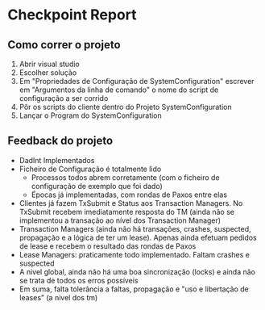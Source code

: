 ﻿# Checkpoint Report

## Como correr o projeto
1. Abrir visual studio
2. Escolher solução
3. Em "Propriedades de Configuração de SystemConfiguration" escrever em "Argumentos da linha de comando" o nome do script de configuração a ser corrido
4. Pôr os scripts do cliente dentro do Projeto SystemConfiguration
5. Lançar o Program do SystemConfiguration

## Feedback do projeto
- DadInt Implementados
- Ficheiro de Configuração é totalmente lido
    - Processos todos abrem corretamente (com o ficheiro de configuração de exemplo que foi dado)
    - Épocas já implementadas, com rondas de Paxos entre elas
- Clientes já fazem TxSubmit e Status aos Transaction Managers. No TxSubmit recebem imediatamente resposta do TM (ainda não se implementou a transação ao nível dos Transaction Manager)
- Transaction Managers (ainda não há transações, crashes, suspected, propagação e a lógica de ter um lease). Apenas ainda efetuam pedidos de lease e recebem o resultado das rondas de Paxos
- Lease Managers: praticamente todo implementado. Faltam crashes e suspected
- A nivel global, ainda não há uma boa sincronização (locks) e ainda não se trata de todos os erros possíveis
- Em suma, falta tolerância a faltas, propagação e "uso e libertação de leases" (a nivel dos tm)